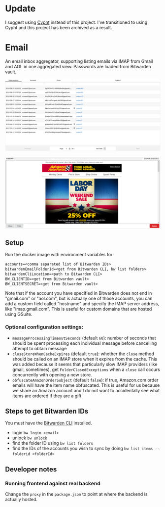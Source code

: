 # Update

I suggest using [Cypht](https://github.com/cypht-org/cypht) instead of this project. I've transitioned to using Cypht and this project has been archived as a result.

# Email

An email inbox aggregator, supporting listing emails via IMAP from Gmail and AOL in one aggregated view. Passwords are loaded from Bitwarden vault.

![Email list](img/list.png)

![Single email](img/singleemail.png)

## Setup

Run the docker image with environment variables for:
```
accounts=<comma separated list of Bitwarden IDs>
bitwardenEmailFolderId=<get from Bitwarden CLI, bw list folders>
bitwardenCliLocation=<path to Bitwarden CLI>
BW_CLIENTID=<get from Bitwarden vault>
BW_CLIENTSECRET=<get from Bitwarden vault>
```
Note that if the account you have specified in Bitwarden does not end in "gmail.com" or "aol.com", but is actually one of those accounts, you can add a custom field called "hostname" and specify the IMAP server address, like "imap.gmail.com". This is useful for custom domains that are hosted using GSuite.

### Optional configuration settings:

- `messageProcessingTimeoutSeconds` (default `60`): number of seconds that should be spent processing each individual message before cancelling attempt to obtain message
- `closeStoreWhenCacheExpires` (default `true`): whether the `close` method should be called on an IMAP store when it expires from the cache. This was added because it seems that particularly slow IMAP providers (like gmail, sometimes), get `FolderClosedExceptions` when a `close` call occurs concurrently with opening a new store.
- `obfuscateAmazonOrderSubject` (default `false`): if true, Amazon.com order emails will have the item name obfuscated. This is useful for us because we share an Amazon account and I do not want to accidentally see what items are ordered if they are a gift

## Steps to get Bitwarden IDs

You must have the [Bitwarden CLI](https://github.com/bitwarden/clients) installed.

- login `bw login <email>`
- unlock `bw unlock`
- find the folder ID using `bw list folders`
- find the IDs of the accounts you wish to sync by doing `bw list items --folderid <folderId>`

## Developer notes
### Running frontend against real backend
Change the `proxy` in the `package.json` to point at where the backend is actually hosted.